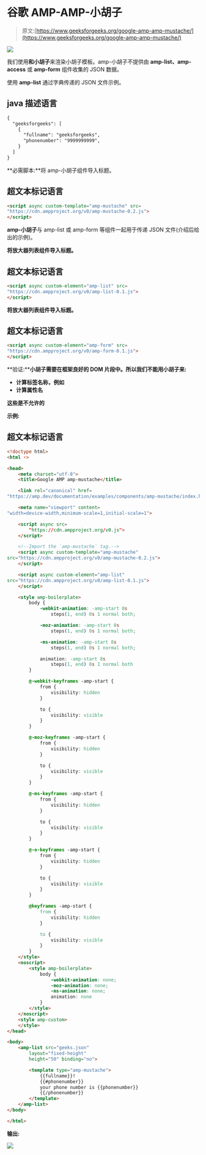 # 谷歌 AMP-AMP-小胡子

> 原文:[https://www.geeksforgeeks.org/google-amp-amp-mustache/](https://www.geeksforgeeks.org/google-amp-amp-mustache/)

![](img/9f4c77d78e00cf75fc29323762067dd8.png)

我们使用**和小胡子**来渲染小胡子模板。amp-小胡子不提供由 **amp-list、amp-access** 或 **amp-form** 组件收集的 JSON 数据。

使用 **amp-list** 通过字典传递的 JSON 文件示例。

## java 描述语言

```html
{
  "geeksforgeeks": [
    {
      "fullname": "geeksforgeeks",
      "phonenumber": "9999999999",
    }
  ]
}
```

**必需脚本:**将 amp-小胡子组件导入标题。

## 超文本标记语言

```html
<script async custom-template="amp-mustache" src=
"https://cdn.ampproject.org/v0/amp-mustache-0.2.js">
</script>
```

**amp-小胡子**与 amp-list 或 amp-form 等组件一起用于传递 JSON 文件(介绍后给出的示例)。

**将放大器列表组件导入标题。**

## 超文本标记语言

```html
<script async custom-element="amp-list" src=
"https://cdn.ampproject.org/v0/amp-list-0.1.js">
</script>
```

**将放大器列表组件导入标题。**

## 超文本标记语言

```html
<script async custom-element="amp-form" src=
"https://cdn.ampproject.org/v0/amp-form-0.1.js">
</script>
```

**验证:****小胡子需要在框架良好的 DOM 片段中。所以我们不能用小胡子来:**

*   **计算标签名称，例如**
*   **计算属性名**

**这些是不允许的**

****示例:****

## **超文本标记语言**

```html
<!doctype html>
<html ⚡>

<head>
    <meta charset="utf-8">
    <title>Google AMP amp-mustache</title>

    <link rel="canonical" href=
"https://amp.dev/documentation/examples/components/amp-mustache/index.html">

    <meta name="viewport" content=
"width=device-width,minimum-scale=1,initial-scale=1">

    <script async src=
        "https://cdn.ampproject.org/v0.js">
    </script>

    <!--Import the `amp-mustache` tag.-->
    <script async custom-template="amp-mustache" 
src="https://cdn.ampproject.org/v0/amp-mustache-0.2.js">
    </script>

    <script async custom-element="amp-list" 
src="https://cdn.ampproject.org/v0/amp-list-0.1.js">
    </script>

    <style amp-boilerplate>
        body {
            -webkit-animation: -amp-start 8s 
                steps(1, end) 0s 1 normal both;

            -moz-animation: -amp-start 8s 
                steps(1, end) 0s 1 normal both;

            -ms-animation: -amp-start 8s 
                steps(1, end) 0s 1 normal both;

            animation: -amp-start 8s 
                steps(1, end) 0s 1 normal both
        }

        @-webkit-keyframes -amp-start {
            from {
                visibility: hidden
            }

            to {
                visibility: visible
            }
        }

        @-moz-keyframes -amp-start {
            from {
                visibility: hidden
            }

            to {
                visibility: visible
            }
        }

        @-ms-keyframes -amp-start {
            from {
                visibility: hidden
            }

            to {
                visibility: visible
            }
        }

        @-o-keyframes -amp-start {
            from {
                visibility: hidden
            }

            to {
                visibility: visible
            }
        }

        @keyframes -amp-start {
            from {
                visibility: hidden
            }

            to {
                visibility: visible
            }
        }
    </style>
    <noscript>
        <style amp-boilerplate>
            body {
                -webkit-animation: none;
                -moz-animation: none;
                -ms-animation: none;
                animation: none
            }
        </style>
    </noscript>
    <style amp-custom>
    </style>
</head>

<body>
    <amp-list src="geeks.json" 
        layout="fixed-height"
        height="50" binding="no">

        <template type="amp-mustache">
            {{fullname}}!
            {{#phonenumber}}
            your phone number is {{phonenumber}}
            {{/phonenumber}}
        </template>
    </amp-list>
</body>

</html>
```

****输出:****

**![](img/3231642ba5c15cb69343a67567417192.png)**